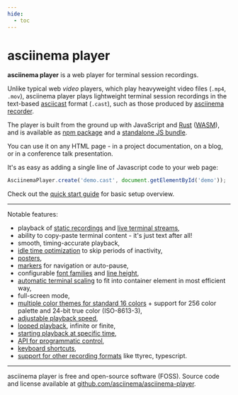 ```yaml
---
hide:
  - toc
---
```


# asciinema player

__asciinema player__ is a web player for terminal session recordings.

Unlike typical web _video_ players, which play heavyweight video files (`.mp4`,
`.mov`), asciinema player plays lightweight terminal session recordings in the
text-based [asciicast](../asciicast/v3.md) format (`.cast`), such as those
produced by [asciinema recorder](../cli/index.md).

<div class="player" id="player-manual-player-intro"></div>

The player is built from the ground up with JavaScript and
[Rust](https://www.rust-lang.org/) ([WASM](https://webassembly.org/)), and is
available as [npm package](https://www.npmjs.com/package/asciinema-player) and a
[standalone JS
bundle](https://github.com/asciinema/asciinema-player/releases/latest).

You can use it on any HTML page - in a project documentation, on a blog, or in a
conference talk presentation.

It's as easy as adding a single line of Javascript code to your web page:

```javascript
AsciinemaPlayer.create('demo.cast', document.getElementById('demo'));
```

Check out the [quick start guide](quick-start.md) for basic setup overview.

---

Notable features:

- playback of [static recordings](../asciicast/v3.md) and [live terminal streams](loading.md#playing-live-streams),
- ability to copy-paste terminal content - it's just text after all!
- smooth, timing-accurate playback,
- [idle time optimization](options.md#idletimelimit) to skip periods of
  inactivity,
- [posters](options.md#poster),
- [markers](markers.md) for navigation or auto-pause,
- configurable [font families](options.md#terminalfontfamily) and [line
  height](options.md#terminallineheight),
- [automatic terminal scaling](options.md#fit) to fit into container element in
  most efficient way,
- full-screen mode,
- [multiple color themes for standard 16 colors](options.md#theme) + support for
  256 color palette and 24-bit true color (ISO-8613-3),
- [adjustable playback speed](options.md#speed),
- [looped playback](options.md#loop), infinite or finite,
- [starting playback at specific time](options.md#startat),
- [API for programmatic control](api.md),
- [keyboard shortcuts](shortcuts.md),
- [support for other recording
  formats](loading.md#playing-other-recording-formats) like ttyrec, typescript.

---

asciinema player is free and open-source software (FOSS). Source code and
license available at
[github.com/asciinema/asciinema-player](https://github.com/asciinema/asciinema-player).
